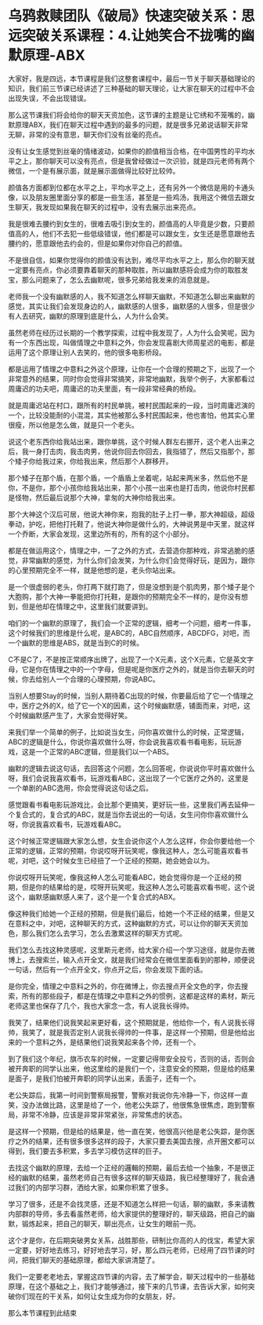 # 乌鸦救赎团队《破局》快速突破关系：思远突破关系课程：4.让她笑合不拢嘴的幽默原理-ABX

大家好，我是四远，本节课程是我们这整套课程中，最后一节关于聊天基础理论的知识，我们前三节课已经讲述了三种基础的聊天理论，让大家在聊天的过程中不会出现失误，不会出现错误。

那么这节课我们将会给你的聊天天资加色，这节课的主题是让它绣和不笼嘴的，幽默原理ABX，我们在聊天过程中遇到的最多的问题，就是很多兄弟说话聊天非常无聊，非常的没有意思，聊天你们没有丝毫的亮点。

没有让女生感觉到丝毫的情绪波动，如果你的颜值相当合格，在中国男性的平均水平之上，那你聊天可以没有亮点，但是我曾经做过一次识验，就是四元老师有两个微信，一个是有展示面，就是展示面做得比较好比较帅。

颜值各方面都到位都在水平之上，平均水平之上，还有另外一个微信是用的卡通头像，以及朋友圈里面分享的都是一些生活，甚至是一些鸡汤，我用这个微信去跟女生聊天，我发现如果我在聊天的过程中，没有去展示出来亮点。

我是很难去腰约到女生的，很难去吸引到女生的，颜值高的人毕竟是少数，只要颜值高的人，他们不去犯一些低级错误，他们都是可以跟女生，女生还是愿意跟他去腰约的，愿意跟他去约会的，但是如果你对你自己的颜值。

不是很自信，如果你觉得你的颜值没有达到，难尽平均水平之上，那么你的聊天就一定要有亮点，你必须要靠着聊天的那种取胜，所以幽默感将会成为你的取胜发宝，那么问题来了，怎么去幽默呢，很多兄弟给我发来的消息就是。

老师我一个没有幽默感的人，我不知道怎么样聊天幽默，不知道怎么聊出来幽默的感觉，其实让我们会发现身边的人，幽默感的人很多，幽默感的人很多，但是很少有人去研究，幽默的原理到底是什么，人为什么会笑。

虽然老师在经历过长期的一个教学探索，过程中我发现了，人为什么会笑呢，因为有一个东西出现，叫做情理之中意料之外，你会发现喜剧大师周星迟的电影，都是运用了这个原理让别人去笑的，他的很多电影桥段。

都是运用了情理之中意料之外这个原理，让你在一个合理的预期之下，出现了一个非常意外的结果，同时你会觉得非常搞笑，非常地幽默，我举个例子，大家都看过周庸迟的功夫吧，周庸迟的功夫里面，有一段非常经典的桥段。

就是周庸迟站在村口，跟所有的村民单挑，被村民围起来的一段，当时周庸迟演的一个，比较没能耐的小混混，其实他被那么多村民围起来，他也害怕，他其实心里很瘦，所以他是怎么做，就是只一个老头。

说这个老东西你给我站出来，跟你单挑，这个时候人群左右挪开，这个老人出来之后，我一身打击肉，我击肉男，他说你回去你回去，我指错了，然后又指那个，那个矮子你给我过来，你给我出来，然后那个人群移开。

那个矮子在那个盾，在那个盾，一个盾盾上坐着呢，站起来两米多，然后他不是你，不是你，那个小孩你给我站出来，那个小孩一出来也是打击肉，他说你村民都是怪物，然后最后说那个大神，拿匆的大神你给我出来。

那个大神这个汉后可居，他说大神你来，抱我的肚子上打一拳，那大神超级，超级拳动，护吃，把他打托鞋了，他说大神你是做什么的，大神说男是中天里，就这样一个乔断，大家会发现，这里边所有的，所有的这个小部分。

都是在做运用这个，情理之中，一了之外的方式，去营造你那种戏，非常逃脆的感觉，非常幽默的感觉，为什么你们会发笑，为什么你们会觉得好玩，是因为，跟你的心里预期完全不一样，就是他想的是，老头你站出来。

是一个很虚弱的老头，你打两下就打跑了，但是没想到是个肌肉男，那个矮子是个大胞购，那个大神一拳能把你打托鞋，是跟你的预期完全不一样的，是你没有想到，但是他却在情理之中，这里我们就要讲到。

咱们的一个幽默的原理了，我们会一个正常的逻辑，细考一个问题，细考一件事，这个时候我们的思维是什么呢，是ABC的，ABC自然顺序，ABCDFG，对吧，而一个幽默的思维是ABS，就是当到C的时候。

C不是C了，不是按正常顺序出牌了，出现了一个X元素，这个X元素，它是英文字母，它是你在情理之中的一个字母，但是呢是你医疗之外的，就是当你去聊天的时候，你去给别人一个合理的心理预期，你说ABC。

当别人想要Stay的时候，当别人期待着C出现的时候，你要最后给了它一个情理之中，医疗之外的X，给了它一个X的因素，这个时候幽默感，铺面而来，对吧，这个时候幽默感产生了，大家会觉得好笑。

来我们举一个简单的例子，比如说当女生，问你喜欢做什么的时候，正常逻辑，ABC的逻辑是什么，你说你喜欢做什么呀，你会说我喜欢看书看电影，玩玩游戏，这是一个正常的ABC逻辑，但是我们以一个ABS。

幽默的逻辑去说这句话，去回答这个问题，怎么回答呢，你说说你平时喜欢做什么呀，我们会说我喜欢看书，玩游戏看ABC，这出现了一个它医疗之外的，这里是一个单剧的ABC逸用，你会觉得说这句话之后。

感觉跟看书看电影玩游戏比，会比那个更搞笑，更好玩一些，这里我们再去延伸一个复合式的，复合式的ABC，就是当你去说出的一句话，女生问你你喜欢做什么呀，你说我喜欢看书，玩游戏看ABC。

这个时候正常逻辑跟大家怎么想，女生会说你这个人怎么这样，你会你要给他一个正常的逻辑，正常的预期，你说哎呀开玩笑呢，像我这种人，怎么可能喜欢看书呢，对吧，这个时候女生已经扭了一个正经的预期，她会她会以为。

你说哎呀开玩笑呢，像我这种人怎么可能看ABC，她会觉得你是一个正经的预期，但是你的结果给的是，哎呀开玩笑呢，我这种人怎么可能喜欢看书呢，这个说这个，幽默感幽默感人来了，这个是一个复合式的ABX。

像这种我们给她一个正经的预期，但是我们最后，给她一个不正经的结果，但是又在意料之中，对吧，这种聊天的方式，这种幽默的方式，可以让你的聊天天资加色，那么我们怎么去学习，怎么去激累这样的聊天方式呢。

我们怎么去找这种灵感呢，这里斯元老师，给大家介绍一个学习途径，就是你去微博上，去搜索兰，输入点开全文，就是我们经常会在微信里面看到的那种，顺便说一句话，然后有一个点开全文，你点开之后，你会发现下面的话。

是你完全，情理之中意料之外的，你在微博上，你去搜点开全文色的字，你去搜索，所有的那些段子，都是在情理之中意料之外的惯例，这都是这样的素材，斯元老师这里也保存了几个，我也大家念一念，有人说我长得帅。

我笑了，结果他们说我笑起来更好看，这个预期就是，他给你一个，有人说我长得帅，我笑了，就是我否定别人说我长得帅的一件事，是这样一个预期，但是他给出来的一个意料之外，是结果他们说我笑起来各个帅，还有一个。

到了我们这个年纪，旗币农车的时候，一定要记得带安全投亏，否则的话，否则会被开奔职的同学认出来，他这里给的是我们一个，注意安全的预期，但是给的结果是面子，是我们怕被开奔职的同学认出来，丢面子，还有一个。

老公失踪后，我第一时间到警察局报警，警察对我说你先冷静一下，你这样一直笑，没办法做比路，这里是给了一个，他老公失踪了，他很焦急很焦虑，跑到警察局，非常不冷静，应该是非常非常紧张，非常焦虑的状态。

是这样一个预期，但是给的结果是，他一直在笑，他很高兴他是老公失踪，是你医疗之外的结果，还有很多很多这样的段子，大家只要去美国去搜，点开圈文都可以得到，我们要去多积累，多去学习模仿这样的巨子。

去找这个幽默的原理，去给一个正经的邏輯的预期，最后去给一个抽象，不是很正经的幽默的结果，虽然老师自己有很多这样的聊天级路，我已经整理好了，我会通过我们的内部学习群，洒给大家，如果你积累了很多。

学习了很多，还是不会找灵感，还是不知道怎么样把一句话，聊的幽默，多来请教内部群的导师，多去看虽然老师，给大家提供的整理好的，聊天级路，把自己的幽默，锻炼起来，把自己的聊天，聊出亮点，让女生的眼前一亮。

这个才是你，在后期突破男女关系，战胜那些，研制比你高的人的伐宝，希望大家一定要，好好地去练习，好好地去学习，好，那么四元老师，已经用了四节课的时间，把我们聊天的基础原理，都给大家讲清楚了。

我们一定要老老地去，掌握这四节课的内容，去了解学会，聊天过程中的一些基础原理，在这个基础之上，我们才能够通过，接下来的几节课，去告诉大家，如何突破你们现在的干关系，如何让女生成为你的女朋友，好。

那么本节课程到此结束